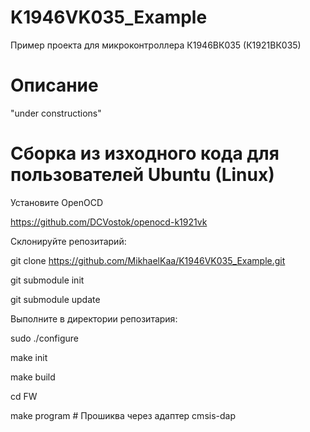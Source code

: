 # K1946VK035_Example
Пример проекта для микроконтроллера К1946ВК035 (К1921ВК035)

# Описание 

"under constructions"

# Сборка из изходного кода для пользователей Ubuntu (Linux)

Установите OpenOCD

https://github.com/DCVostok/openocd-k1921vk

Склонируйте репозитарий:

git clone https://github.com/MikhaelKaa/K1946VK035_Example.git

git submodule init

git submodule update

Выполните в директории репозитария:

sudo ./configure

make init

make build

cd FW

make program # Прошиква через адаптер cmsis-dap
